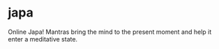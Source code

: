 # japa
Online Japa! Mantras bring the mind to the present moment and help it enter a meditative state.
